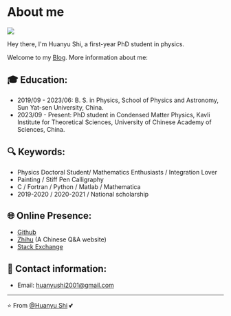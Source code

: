 # About me
<img src="https://komarev.com/ghpvc/?username=huanyushi&label=Profile+Views&color=0e75b6">

Hey there, I'm Huanyu Shi, a first-year PhD student in physics.

<!-- 
[![Top Langs](https://github-readme-stats.vercel.app/api/top-langs/?username=huanyushi)](https://github.com/huanyushi/github-readme-stats) 
-->
<!--
[![GitHub stats](https://github-readme-stats.vercel.app/api?username=huanyushi)](https://github.com/huanyushi/github-readme-stats)
-->


Welcome to my [Blog](https://huanyushi.github.io). More information about me:

## 🎓 Education:
- 2019/09 - 2023/06: B. S. in Physics, School of Physics and Astronomy, Sun Yat-sen University, China.
- 2023/09 - Present: PhD student in Condensed Matter Physics, Kavli Institute for Theoretical Sciences, University of Chinese Academy of Sciences, China.

## 🔍 Keywords:

* Physics Doctoral Student/ Mathematics Enthusiasts / Integration Lover 
* Painting / Stiff Pen Calligraphy
* C / Fortran / Python / Matlab / Mathematica
* 2019-2020 / 2020-2021 / National scholarship

## 🌐 Online Presence:

* [Github](https://github.com/huanyushi)
* [Zhihu](https://www.zhihu.com/people/za-ran-zhu-fu-liu-xing) (A Chinese Q&A website)
* [Stack Exchange](https://stackexchange.com/users/24950721/huanyu-shi)

## 📧 Contact information:

* Email: [huanyushi2001@gmail.com](mailto:huanyushi2001@gmail.com)

---
⭐️ From [@Huanyu Shi](https://github.com/huanyushi) 💕
